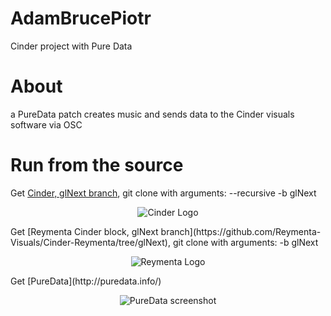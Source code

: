 AdamBrucePiotr
==============

Cinder project with Pure Data

About
=====
a PureData patch creates music and sends data to the Cinder visuals software via OSC

Run from the source
===================
Get [Cinder, glNext branch](https://github.com/cinder/Cinder/tree/glNext), git clone with arguments: --recursive -b glNext
<p align="center">
  <img src="http://libcinder.org/images/logo.png" alt="Cinder Logo"/>
</p>
Get [Reymenta Cinder block, glNext branch](https://github.com/Reymenta-Visuals/Cinder-Reymenta/tree/glNext), git clone with arguments: -b glNext
<p align="center">
  <img src="http://www.batchass.fr/reymenta/reymenta-logo.jpg" alt="Reymenta Logo"/>
</p>
Get [PureData](http://puredata.info/)
<p align="center">
  <img src="http://puredata.info/downloads/pd-extended/screenshot_thumb" alt="PureData screenshot"/>
</p>

